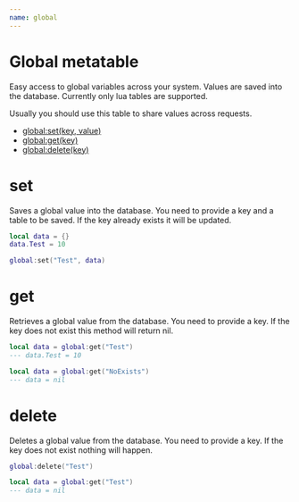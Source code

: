 ```yaml
---
name: global
---
```


# Global metatable

Easy access to global variables across your system. Values are saved into the database. Currently only lua tables are supported.

Usually you should use this table to share values across requests.

- [global:set(key, value)](#set)
- [global:get(key)](#get)
- [global:delete(key)](#delete)

# set

Saves a global value into the database. You need to provide a key and a table to be saved. If the key already exists it will be updated.

```lua
local data = {}
data.Test = 10

global:set("Test", data)
```

# get

Retrieves a global value from the database. You need to provide a key. If the key does not exist this method will return nil.

```lua
local data = global:get("Test")
--- data.Test = 10
```

```lua
local data = global:get("NoExists")
--- data = nil
```

# delete

Deletes a global value from the database. You need to provide a key. If the key does not exist nothing will happen.

```lua
global:delete("Test")

local data = global:get("Test")
--- data = nil
```
